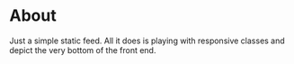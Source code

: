 # About
Just a simple static feed. All it does is playing with responsive classes and depict the very bottom of the front end.
